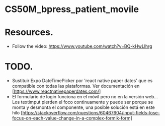 # CS50M_bpress_patient_movile

# Resources.

- Follow the video: https://www.youtube.com/watch?v=BQ-kHwLlhrg

# TODO.

- Sustituir Expo DateTimePicker por 'react native paper dates' que es compatible con todas las plataformas. Ver documentación en [https://www.reactnativepaperdates.com/]
- El formulario de login funciona en el móvil pero no en la versión web... Los textimput pierden el foco continuamente y puede ser porque se monta y desmonta el componente, una posible solución está en este hilo [https://stackoverflow.com/questions/60467604/input-fields-lose-focus-on-each-value-change-in-a-complex-formik-form]
